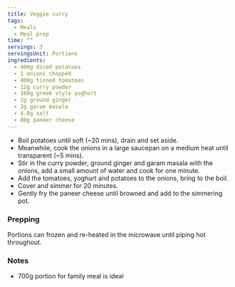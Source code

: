 ```yaml
---
title: Veggie curry
tags:
  - Meals
  - Meal prep
time: ""
servings: 3
servingsUnit: Portions
ingredients:
  - 400g diced potatoes
  - 1 onions chopped
  - 400g tinned tomatoes
  - 12g curry powder
  - 100g greek style yoghurt
  - 2g ground ginger
  - 2g garam masala
  - 4.8g salt
  - 80g paneer cheese
---
```

* Boil potatoes until soft (~20 mins), drain and set aside.
* Meanwhile, cook the onions in a large saucepan on a medium heat until transparent (~5 mins).
* Stir in the curry powder, ground ginger and garam masala with the onions, add a small amount of water and cook for one minute.
* Add the tomatoes, yoghurt and potatoes to the onions, bring to the boil.
* Cover and simmer for 20 minutes.
* Gently fry the paneer cheese until browned and add to the simmering pot.

### Prepping

Portions can frozen and re-heated in the microwave until piping hot throughout.

### Notes

- 700g portion for family meal is ideal
